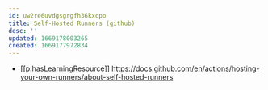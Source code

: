 ```yaml
---
id: uw2re6uvdgsgrgfh36kxcpo
title: Self-Hosted Runners (github)
desc: ''
updated: 1669178003265
created: 1669177972834
---
```


- [[p.hasLearningResource]] https://docs.github.com/en/actions/hosting-your-own-runners/about-self-hosted-runners